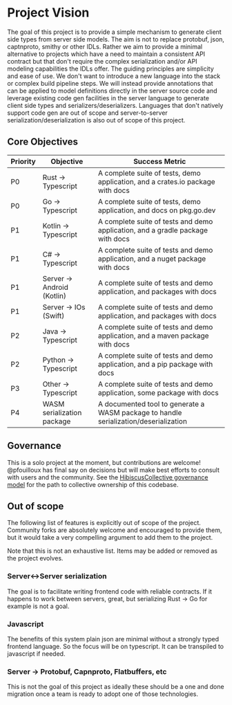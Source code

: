 # Project Vision

The goal of this project is to provide a simple mechanism to generate client side types from server side models.
The aim is not to replace protobuf, json, captnproto, smithy or other IDLs.
Rather we aim to provide a minimal alternative to projects which have a need to maintain a consistent API contract but that don't require the complex serialization and/or API modeling capabilities the IDLs offer.
The guiding principles are simplicity and ease of use. We don't want to introduce a new language into the stack or complex build pipeline steps.
We will instead provide annotations that can be applied to model definitions directly in the server source code and leverage existing code gen facilities in the server language to generate client side types and serializers/deserializers.
Languages that don't natively support code gen are out of scope and server-to-server serialization/deserialization is also out of scope of this project.

## Core Objectives

| Priority | Objective                                  | Success Metric                                                                        |
|----------|--------------------------------------------|---------------------------------------------------------------------------------------|
| P0       | Rust -> Typescript                         | A complete suite of tests, demo application, and a crates.io package with docs        |
| P0       | Go -> Typescript                           | A complete suite of tests, demo application, and docs on pkg.go.dev                   |
| P1       | Kotlin -> Typescript                       | A complete suite of tests and demo application, and a gradle package with docs        |
| P1       | C# -> Typescript                           | A complete suite of tests and demo application, and a nuget package with docs         |
| P1       | Server -> Android (Kotlin)                 | A complete suite of tests and demo application, and packages with docs                |
| P1       | Server -> IOs (Swift)                      | A complete suite of tests and demo application, and packages with docs                |
| P2       | Java -> Typescript                         | A complete suite of tests and demo application, and a maven package with docs         |
| P2       | Python -> Typescript                       | A complete suite of tests and demo application, and a pip package with docs           |
| P3       | Other -> Typescript                        | A complete suite of tests and demo application, some package with docs                |
| P4       | WASM serialization package                 | A documented tool to generate a WASM package to handle serialization/deserialization  |

## Governance

This is a solo project at the moment, but contributions are welcome!
@pfouilloux has final say on decisions but will make best efforts to consult with users and the community.
See the [HibiscusCollective governance model](https://github.com/HibiscusCollective/.github/blob/main/docs/GOVERNANCE.md) for the path to collective ownership of this codebase.

## Out of scope

The following list of features is explicitly out of scope of the project.
Community forks are absolutely welcome and encouraged to provide them, but it would take a very compelling argument to add them to the project.

Note that this is not an exhaustive list. Items may be added or removed as the project evolves.

### Server<->Server serialization

The goal is to facilitate writing frontend code with reliable contracts. If it happens to work between servers, great, but serializing Rust -> Go for example is not a goal.

### Javascript

The benefits of this system plain json are minimal without a strongly typed frontend language. So the focus will be on typescript. It can be transpiled to javascript if needed.

### Server -> Protobuf, Capnproto, Flatbuffers, etc

This is not the goal of this project as ideally these should be a one and done migration once a team is ready to adopt one of those technologies.
